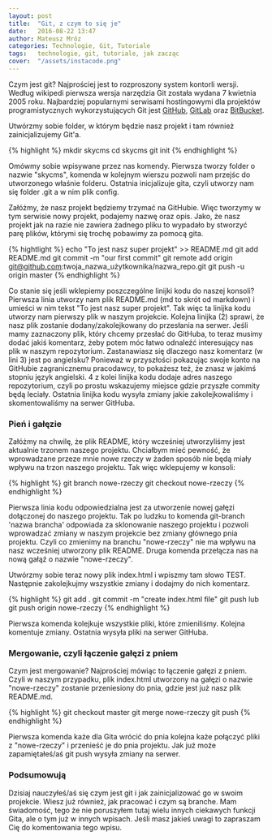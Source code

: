 ```yaml
---
layout: post
title:  "Git, z czym to się je"
date:   2016-08-22 13:47
author: Mateusz Mróz
categories: Technologie, Git, Tutoriale
tags:	technologie, git, tutoriale, jak zacząc
cover:  "/assets/instacode.png"
---
```


Czym jest git? Najprościej jest to rozproszony system kontorli wersji. Według wikipedi pierwsza wersja narzędzia Git została wydana 7 kwietnia 2005 roku. Najbardziej popularnymi serwisami hostingowymi dla projektów programistycznych wykorzystujących Git jest [GitHub][github], [GitLab][gitlab] oraz [BitBucket][bitbucket].

Utwórzmy sobie folder, w którym będzie nasz projekt i tam również zainicjalizujemy Git'a.

{% highlight %}
  mkdir skycms
  cd skycms
  git init
{% endhighlight %}

Omówmy sobie wpisywane przez nas komendy. Pierwsza tworzy folder o nazwie "skycms", komenda w kolejnym wierszu pozwoli nam przejśc do utworzonego właśnie folderu. Ostatnia inicjalizuje gita, czyli utworzy nam się folder .git
a w nim plik config.

Załóżmy, że nasz projekt będziemy trzymać na GitHubie. Więc tworzymy w tym serwisie nowy projekt, podajemy nazwę oraz opis. Jako, że nasz projekt jak na razie nie zawiera żadnego pliku to wypadało by stworzyć parę plików, którymi się trochę pobawimy za pomocą gita.

{% hightlight %}
  echo "To jest nasz super projekt" >> README.md
  git add README.md
  git commit -m "our first commit"
  git remote add origin git@github.com:twoja_nazwa_użytkownika/nazwa_repo.git
  git push -u origin master
{% endhighlight %}

Co stanie się jeśli wklepiemy poszczególne linijki kodu do naszej konsoli? Pierwsza linia utworzy nam plik README.md (md to skrót od markdown) i umieści w nim tekst "To jest nasz super projekt". Tak więc ta linijka kodu utworzy nam pierwszy plik w naszym projekcie. Kolejna linijka (2) sprawi, że nasz plik zostanie dodany/zakolejkowany do przesłania na serwer. Jeśli mamy zaznaczony plik, który chcemy przesłać do GitHuba, to teraz musimy dodać jakiś komentarz, żeby potem móc łatwo odnaleźć interesujący nas plik w naszym repozytorium. Zastanawiasz się dlaczego nasz komentarz (w lini 3) jest po angielsku? Ponieważ w przyszłości pokazując swoje konto na GitHubie zagranicznemu pracodawcy, to pokażesz też, że znasz w jakimś stopniu język angielski. 4 z kolei linijka kodu dodaje adres naszego repozytorium, czyli po prostu wskazujemy miejsce gdzie przyszłe commity będą leciały. Ostatnia linijka kodu wysyła zmiany jakie zakolejkowaliśmy i skomentowaliśmy na serwer GitHuba.

### Pień i gałęzie

Załóżmy na chwilę, że plik README, który wcześniej utworzyliśmy jest aktualnie trzonem naszego projektu. Chciałbym mieć pewność, że wprowadzane przeze mnie nowe rzeczy w żaden sposób nie będą miały wpływu na trzon naszego projektu. Tak więc wklepujemy w konsoli:

{% highlight %}
  git branch nowe-rzeczy
  git checkout nowe-rzeczy
{% endhighlight %}

Pierwsza linia kodu odpowiedzialna jest za utworzenie nowej gałęzi dołączonej do naszego projektu. Tak po ludzku to komenda git-branch 'nazwa brancha' odpowiada za sklonowanie naszego projektu i pozwoli wprowadzać zmiany w naszym projekcie bez zmiany głównego pnia projektu. Czyli co zmienimy na branchu "nowe-rzeczy" nie ma wpływu na nasz wcześniej utworzony plik README. Druga komenda przełącza nas na nową gałąź o nazwie "nowe-rzeczy".

Utwórzmy sobie teraz nowy plik index.html i wpiszmy tam słowo TEST. Następnie zakolejkujmy wszystkie zmiany i dodajmy do nich komentarz.

{% highlight %}
  git add .
  git commit -m "create index.html file"
  git push lub git push origin nowe-rzeczy
{% endhighlight %}

Pierwsza komenda kolejkuje wszystkie pliki, które zmieniliśmy. Kolejna komentuje zmiany. Ostatnia wysyła pliki na serwer GitHuba.

### Mergowanie, czyli łączenie gałęzi z pniem

Czym jest mergowanie? Najprościej mówiąc to łączenie gałęzi z pniem. Czyli w naszym przypadku, plik index.html utworzony na gałęzi o nazwie "nowe-rzeczy" zostanie przeniesiony do pnia, gdzie jest już nasz plik README.md.

{% highlight %}
  git checkout master
  git merge nowe-rzeczy
  git push
{% endhighlight %}

Pierwsza komenda każe dla Gita wrócić do pnia kolejna każe połączyć pliki z "nowe-rzeczy" i przenieść je do pnia projektu. Jak już może zapamiętałeś/aś git push wysyła zmiany na serwer.

### Podsumowują

Dzisiaj nauczyłeś/aś się czym jest git i jak zainicjalizować go w swoim projekcie. Wiesz już również, jak pracować i czym są branche. Mam świadomość, tego że nie poruszyłem tutaj wielu innych ciekawych funkcji Gita, ale o tym już w innych wpisach. Jeśli masz jakieś uwagi to zapraszam Cię do komentowania tego wpisu.

[github]: http://github.com
[gitlab]: http://gitlab.com
[bitbucket]: http://bitbucket.org
